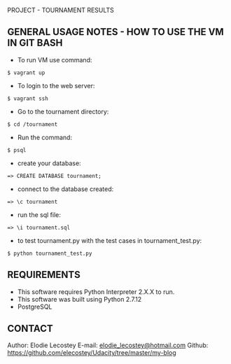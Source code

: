 
PROJECT - TOURNAMENT RESULTS

GENERAL USAGE NOTES - HOW TO USE THE VM IN GIT BASH
-------------------------------------------------------------------------------
- To run VM use command:
```
$ vagrant up
```

- To login to the web server:
```
$ vagrant ssh
```

- Go to the tournament directory:
```
$ cd /tournament
```

- Run the command:
```
$ psql
```

- create your database:
```
=> CREATE DATABASE tournament;
```

- connect to the database created:
```
=> \c tournament
```

- run the sql file:
```
=> \i tournament.sql
```


-  to test tournament.py  with the test cases in tournament_test.py:
```
$ python tournament_test.py
```

REQUIREMENTS
-------------------------------------------------------------------------------
- This software requires Python Interpreter 2.X.X to run.
- This software was built using Python 2.7.12
- PostgreSQL

CONTACT
-------------------------------------------------------------------------------
Author: Elodie Lecostey
E-mail: elodie_lecostey@hotmail.com
Github: https://github.com/elecostey/Udacity/tree/master/my-blog




